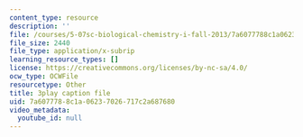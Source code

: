 ```yaml
---
content_type: resource
description: ''
file: /courses/5-07sc-biological-chemistry-i-fall-2013/7a6077788c1a06237026717c2a687680_cOD4yhZVZMY.srt
file_size: 2440
file_type: application/x-subrip
learning_resource_types: []
license: https://creativecommons.org/licenses/by-nc-sa/4.0/
ocw_type: OCWFile
resourcetype: Other
title: 3play caption file
uid: 7a607778-8c1a-0623-7026-717c2a687680
video_metadata:
  youtube_id: null
---
```

